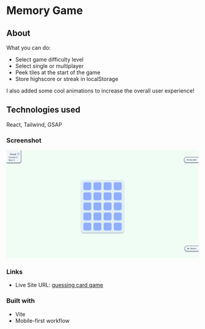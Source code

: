 # Memory Game

## About

What you can do:

- Select game difficulty level
- Select single or multiplayer
- Peek tiles at the start of the game
- Store highscore or streak in localStorage

I also added some cool animations to increase the overall user experience!

## Technologies used

React, Tailwind, GSAP

### Screenshot

![Screenshot.png](Screenshot.png)

### Links

- Live Site URL: [guessing card game]()

### Built with

- Vite
- Mobile-first workflow
